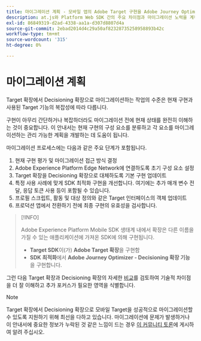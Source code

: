 ```yaml
---
title: 마이그레이션 계획 - 모바일 앱의 Adobe Target 구현을 Adobe Journey Optimizer - Decisioning 확장으로 마이그레이션
description: at.js와 Platform Web SDK 간의 주요 차이점과 마이그레이션 노력을 계획하는 방법에 대해 알아봅니다.
exl-id: 86849319-d2ad-4338-aa1a-d307d8807d4a
source-git-commit: 2ebad2014d4c29a50af82328735258958893b42c
workflow-type: tm+mt
source-wordcount: '315'
ht-degree: 0%

---
```


# 마이그레이션 계획

Target 확장에서 Decisioning 확장으로 마이그레이션하는 작업의 수준은 현재 구현과 사용된 Target 기능의 복잡성에 따라 다릅니다.

구현이 아무리 간단하거나 복잡하더라도 마이그레이션 전에 현재 상태를 완전히 이해하는 것이 중요합니다. 이 안내서는 현재 구현의 구성 요소를 분류하고 각 요소를 마이그레이션하는 관리 가능한 계획을 개발하는 데 도움이 됩니다.

마이그레이션 프로세스에는 다음과 같은 주요 단계가 포함됩니다.

1. 현재 구현 평가 및 마이그레이션 접근 방식 결정
1. Adobe Experience Platform Edge Network에 연결하도록 초기 구성 요소 설정
1. Target 확장을 Decisioning 확장으로 대체하도록 기본 구현 업데이트
1. 특정 사용 사례에 맞게 SDK 최적화 구현을 개선합니다. 여기에는 추가 매개 변수 전달, 응답 토큰 사용 등이 포함될 수 있습니다.
1. 프로필 스크립트, 활동 및 대상 정의와 같은 Target 인터페이스의 객체 업데이트
1. 프로덕션 앱에서 전환하기 전에 최종 구현의 유효성을 검사합니다.

>[!INFO]
>
>Adobe Experience Platform Mobile SDK 생태계 내에서 확장은 다른 이름을 가질 수 있는 애플리케이션에 가져온 SDK에 의해 구현됩니다.
>
> * **Target SDK**&#x200B;이(가) **Adobe Target 확장**&#x200B;을 구현함
> * **SDK 최적화**&#x200B;에서 **Adobe Journey Optimizer - Decisioning 확장 기능**&#x200B;을 구현합니다.


그런 다음 Target 확장과 Decisioning 확장의 자세한 [비교](detailed-comparison.md)를 검토하여 기술적 차이점을 더 잘 이해하고 추가 포커스가 필요한 영역을 식별합니다.

>[!NOTE]
>
>Target 확장에서 Decisioning 확장으로 모바일 Target을 성공적으로 마이그레이션할 수 있도록 지원하기 위해 최선을 다하고 있습니다. 마이그레이션에 문제가 발생하거나 이 안내서에 중요한 정보가 누락된 것 같은 느낌이 드는 경우 [이 커뮤니티 토론](https://experienceleaguecommunities.adobe.com/t5/adobe-experience-platform-data/tutorial-discussion-migrate-adobe-target-to-mobile-sdk-on-edge/m-p/747484#M625)에 게시하여 알려 주십시오.
